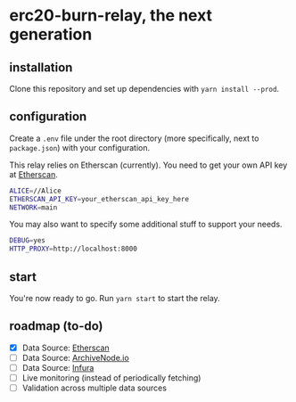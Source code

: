 # erc20-burn-relay, the next generation

## installation

Clone this repository and set up dependencies with `yarn install --prod`.

## configuration

Create a `.env` file under the root directory (more specifically, next to `package.json`) with your configuration.

This relay relies on Etherscan (currently). You need to get your own API key at [Etherscan](https://etherscan.io/myapikey).

```sh
ALICE=//Alice
ETHERSCAN_API_KEY=your_etherscan_api_key_here
NETWORK=main
```

You may also want to specify some additional stuff to support your needs.

```sh
DEBUG=yes
HTTP_PROXY=http://localhost:8000
```

## start

You're now ready to go. Run `yarn start` to start the relay.

## roadmap (to-do)

- [X] Data Source: [Etherscan](https://etherscan.io/)
- [ ] Data Source: [ArchiveNode.io](https://archivenode.io/)
- [ ] Data Source: [Infura](https://infura.io/)
- [ ] Live monitoring (instead of periodically fetching)
- [ ] Validation across multiple data sources
